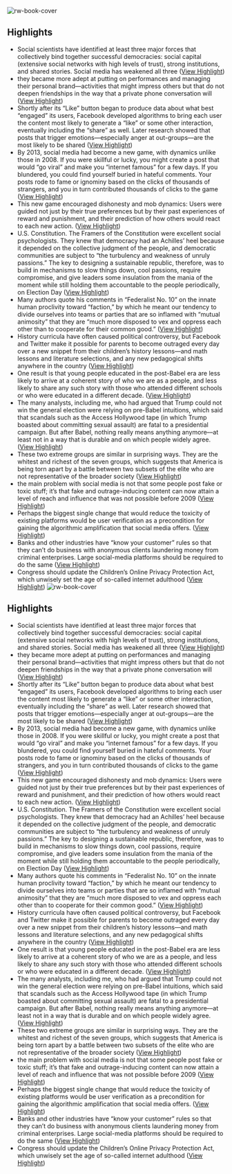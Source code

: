 ![rw-book-cover](https://readwise-assets.s3.amazonaws.com/static/images/article4.6bc1851654a0.png)

## Highlights
- Social scientists have identified at least three major forces that collectively bind together successful democracies: social capital (extensive social networks with high levels of trust), strong institutions, and shared stories. Social media has weakened all three ([View Highlight](https://instapaper.com/read/1501206184/19542830))
- they became more adept at putting on performances and managing their personal brand—activities that might impress others but that do not deepen friendships in the way that a private phone conversation will ([View Highlight](https://instapaper.com/read/1501206184/19542837))
- Shortly after its “Like” button began to produce data about what best “engaged” its users, Facebook developed algorithms to bring each user the content most likely to generate a “like” or some other interaction, eventually including the “share” as well. Later research showed that posts that trigger emotions––especially anger at out-groups––are the most likely to be shared ([View Highlight](https://instapaper.com/read/1501206184/19542842))
- By 2013, social media had become a new game, with dynamics unlike those in 2008. If you were skillful or lucky, you might create a post that would “go viral” and make you “internet famous” for a few days. If you blundered, you could find yourself buried in hateful comments. Your posts rode to fame or ignominy based on the clicks of thousands of strangers, and you in turn contributed thousands of clicks to the game ([View Highlight](https://instapaper.com/read/1501206184/19542845))
- This new game encouraged dishonesty and mob dynamics: Users were guided not just by their true preferences but by their past experiences of reward and punishment, and their prediction of how others would react to each new action. ([View Highlight](https://instapaper.com/read/1501206184/19542867))
- U.S. Constitution. The Framers of the Constitution were excellent social psychologists. They knew that democracy had an Achilles’ heel because it depended on the collective judgment of the people, and democratic communities are subject to “the turbulency and weakness of unruly passions.” The key to designing a sustainable republic, therefore, was to build in mechanisms to slow things down, cool passions, require compromise, and give leaders some insulation from the mania of the moment while still holding them accountable to the people periodically, on Election Day ([View Highlight](https://instapaper.com/read/1501206184/19542873))
- Many authors quote his comments in “Federalist No. 10” on the innate human proclivity toward “faction,” by which he meant our tendency to divide ourselves into teams or parties that are so inflamed with “mutual animosity” that they are “much more disposed to vex and oppress each other than to cooperate for their common good.” ([View Highlight](https://instapaper.com/read/1501206184/19542887))
- History curricula have often caused political controversy, but Facebook and Twitter make it possible for parents to become outraged every day over a new snippet from their children’s history lessons––and math lessons and literature selections, and any new pedagogical shifts anywhere in the country ([View Highlight](https://instapaper.com/read/1501206184/19542902))
- One result is that young people educated in the post-Babel era are less likely to arrive at a coherent story of who we are as a people, and less likely to share any such story with those who attended different schools or who were educated in a different decade. ([View Highlight](https://instapaper.com/read/1501206184/19542903))
- The many analysts, including me, who had argued that Trump could not win the general election were relying on pre-Babel intuitions, which said that scandals such as the Access Hollywood tape (in which Trump boasted about committing sexual assault) are fatal to a presidential campaign. But after Babel, nothing really means anything anymore––at least not in a way that is durable and on which people widely agree. ([View Highlight](https://instapaper.com/read/1501206184/19542919))
- These two extreme groups are similar in surprising ways. They are the whitest and richest of the seven groups, which suggests that America is being torn apart by a battle between two subsets of the elite who are not representative of the broader society ([View Highlight](https://instapaper.com/read/1501206184/19542941))
- the main problem with social media is not that some people post fake or toxic stuff; it’s that fake and outrage-inducing content can now attain a level of reach and influence that was not possible before 2009 ([View Highlight](https://instapaper.com/read/1501206184/19550579))
- Perhaps the biggest single change that would reduce the toxicity of existing platforms would be user verification as a precondition for gaining the algorithmic amplification that social media offers. ([View Highlight](https://instapaper.com/read/1501206184/19550584))
- Banks and other industries have “know your customer” rules so that they can’t do business with anonymous clients laundering money from criminal enterprises. Large social-media platforms should be required to do the same ([View Highlight](https://instapaper.com/read/1501206184/19550589))
- Congress should update the Children’s Online Privacy Protection Act, which unwisely set the age of so-called internet adulthood ([View Highlight](https://instapaper.com/read/1501206184/19550612))
![rw-book-cover](https://readwise-assets.s3.amazonaws.com/static/images/article4.6bc1851654a0.png)

## Highlights
- Social scientists have identified at least three major forces that collectively bind together successful democracies: social capital (extensive social networks with high levels of trust), strong institutions, and shared stories. Social media has weakened all three ([View Highlight](https://instapaper.com/read/1501206184/19542830))
- they became more adept at putting on performances and managing their personal brand—activities that might impress others but that do not deepen friendships in the way that a private phone conversation will ([View Highlight](https://instapaper.com/read/1501206184/19542837))
- Shortly after its “Like” button began to produce data about what best “engaged” its users, Facebook developed algorithms to bring each user the content most likely to generate a “like” or some other interaction, eventually including the “share” as well. Later research showed that posts that trigger emotions––especially anger at out-groups––are the most likely to be shared ([View Highlight](https://instapaper.com/read/1501206184/19542842))
- By 2013, social media had become a new game, with dynamics unlike those in 2008. If you were skillful or lucky, you might create a post that would “go viral” and make you “internet famous” for a few days. If you blundered, you could find yourself buried in hateful comments. Your posts rode to fame or ignominy based on the clicks of thousands of strangers, and you in turn contributed thousands of clicks to the game ([View Highlight](https://instapaper.com/read/1501206184/19542845))
- This new game encouraged dishonesty and mob dynamics: Users were guided not just by their true preferences but by their past experiences of reward and punishment, and their prediction of how others would react to each new action. ([View Highlight](https://instapaper.com/read/1501206184/19542867))
- U.S. Constitution. The Framers of the Constitution were excellent social psychologists. They knew that democracy had an Achilles’ heel because it depended on the collective judgment of the people, and democratic communities are subject to “the turbulency and weakness of unruly passions.” The key to designing a sustainable republic, therefore, was to build in mechanisms to slow things down, cool passions, require compromise, and give leaders some insulation from the mania of the moment while still holding them accountable to the people periodically, on Election Day ([View Highlight](https://instapaper.com/read/1501206184/19542873))
- Many authors quote his comments in “Federalist No. 10” on the innate human proclivity toward “faction,” by which he meant our tendency to divide ourselves into teams or parties that are so inflamed with “mutual animosity” that they are “much more disposed to vex and oppress each other than to cooperate for their common good.” ([View Highlight](https://instapaper.com/read/1501206184/19542887))
- History curricula have often caused political controversy, but Facebook and Twitter make it possible for parents to become outraged every day over a new snippet from their children’s history lessons––and math lessons and literature selections, and any new pedagogical shifts anywhere in the country ([View Highlight](https://instapaper.com/read/1501206184/19542902))
- One result is that young people educated in the post-Babel era are less likely to arrive at a coherent story of who we are as a people, and less likely to share any such story with those who attended different schools or who were educated in a different decade. ([View Highlight](https://instapaper.com/read/1501206184/19542903))
- The many analysts, including me, who had argued that Trump could not win the general election were relying on pre-Babel intuitions, which said that scandals such as the Access Hollywood tape (in which Trump boasted about committing sexual assault) are fatal to a presidential campaign. But after Babel, nothing really means anything anymore––at least not in a way that is durable and on which people widely agree. ([View Highlight](https://instapaper.com/read/1501206184/19542919))
- These two extreme groups are similar in surprising ways. They are the whitest and richest of the seven groups, which suggests that America is being torn apart by a battle between two subsets of the elite who are not representative of the broader society ([View Highlight](https://instapaper.com/read/1501206184/19542941))
- the main problem with social media is not that some people post fake or toxic stuff; it’s that fake and outrage-inducing content can now attain a level of reach and influence that was not possible before 2009 ([View Highlight](https://instapaper.com/read/1501206184/19550579))
- Perhaps the biggest single change that would reduce the toxicity of existing platforms would be user verification as a precondition for gaining the algorithmic amplification that social media offers. ([View Highlight](https://instapaper.com/read/1501206184/19550584))
- Banks and other industries have “know your customer” rules so that they can’t do business with anonymous clients laundering money from criminal enterprises. Large social-media platforms should be required to do the same ([View Highlight](https://instapaper.com/read/1501206184/19550589))
- Congress should update the Children’s Online Privacy Protection Act, which unwisely set the age of so-called internet adulthood ([View Highlight](https://instapaper.com/read/1501206184/19550612))
